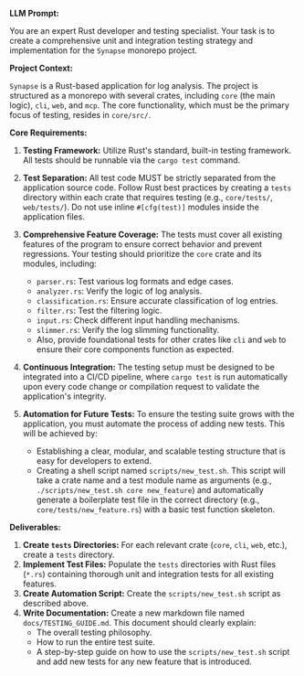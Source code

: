**LLM Prompt:**

You are an expert Rust developer and testing specialist. Your task is to create a comprehensive unit and integration testing strategy and implementation for the `Synapse` monorepo project.

**Project Context:**

`Synapse` is a Rust-based application for log analysis. The project is structured as a monorepo with several crates, including `core` (the main logic), `cli`, `web`, and `mcp`. The core functionality, which must be the primary focus of testing, resides in `core/src/`.

**Core Requirements:**

1.  **Testing Framework:** Utilize Rust's standard, built-in testing framework. All tests should be runnable via the `cargo test` command.

2.  **Test Separation:** All test code MUST be strictly separated from the application source code. Follow Rust best practices by creating a `tests` directory within each crate that requires testing (e.g., `core/tests/`, `web/tests/`). Do not use inline `#[cfg(test)]` modules inside the application files.

3.  **Comprehensive Feature Coverage:** The tests must cover all existing features of the program to ensure correct behavior and prevent regressions. Your testing should prioritize the `core` crate and its modules, including:
    *   `parser.rs`: Test various log formats and edge cases.
    *   `analyzer.rs`: Verify the logic of log analysis.
    *   `classification.rs`: Ensure accurate classification of log entries.
    *   `filter.rs`: Test the filtering logic.
    *   `input.rs`: Check different input handling mechanisms.
    *   `slimmer.rs`: Verify the log slimming functionality.
    *   Also, provide foundational tests for other crates like `cli` and `web` to ensure their core components function as expected.

4.  **Continuous Integration:** The testing setup must be designed to be integrated into a CI/CD pipeline, where `cargo test` is run automatically upon every code change or compilation request to validate the application's integrity.

5.  **Automation for Future Tests:** To ensure the testing suite grows with the application, you must automate the process of adding new tests. This will be achieved by:
    *   Establishing a clear, modular, and scalable testing structure that is easy for developers to extend.
    *   Creating a shell script named `scripts/new_test.sh`. This script will take a crate name and a test module name as arguments (e.g., `./scripts/new_test.sh core new_feature`) and automatically generate a boilerplate test file in the correct directory (e.g., `core/tests/new_feature.rs`) with a basic test function skeleton.

**Deliverables:**

1.  **Create `tests` Directories:** For each relevant crate (`core`, `cli`, `web`, etc.), create a `tests` directory.
2.  **Implement Test Files:** Populate the `tests` directories with Rust files (`*.rs`) containing thorough unit and integration tests for all existing features.
3.  **Create Automation Script:** Create the `scripts/new_test.sh` script as described above.
4.  **Write Documentation:** Create a new markdown file named `docs/TESTING_GUIDE.md`. This document should clearly explain:
    *   The overall testing philosophy.
    *   How to run the entire test suite.
    *   A step-by-step guide on how to use the `scripts/new_test.sh` script and add new tests for any new feature that is introduced.
